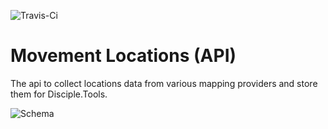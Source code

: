 ![Travis-Ci](https://travis-ci.org/ChasmSolutions/movement-mapping.svg?branch=master>)
# Movement Locations (API)

The api to collect locations data from various mapping providers and store them for Disciple.Tools.

![Schema](https://www.lucidchart.com/publicSegments/view/76b96a48-7069-4d45-9488-8594a68434bc/image.jpeg)

